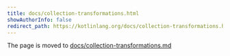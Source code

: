 ```yaml
---
title: docs/collection-transformations.html
showAuthorInfo: false
redirect_path: https://kotlinlang.org/docs/collection-transformations.html
---
```


The page is moved to [docs/collection-transformations.md](docs/collection-transformations.md)
